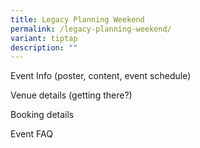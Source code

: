 ```yaml
---
title: Legacy Planning Weekend
permalink: /legacy-planning-weekend/
variant: tiptap
description: ""
---
```

<p>Event Info (poster, content, event schedule)</p>
<p>Venue details (getting there?)</p>
<p>Booking details</p>
<p>Event FAQ</p>